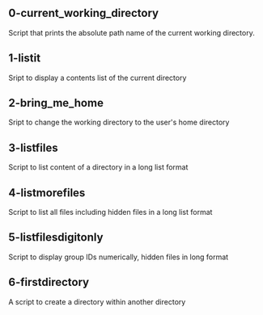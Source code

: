 ## 0-current_working_directory
Script that prints the absolute path name of the current working directory.

## 1-listit
Sript to display a contents list of the current directory

## 2-bring_me_home
Sript to change the working directory to the user's home directory

## 3-listfiles
Script to list content of a directory in a long list format

## 4-listmorefiles
Script to list all files including hidden files in a long list format

## 5-listfilesdigitonly
Script to display group IDs numerically, hidden files in long format

## 6-firstdirectory
A script to create a directory within another directory
